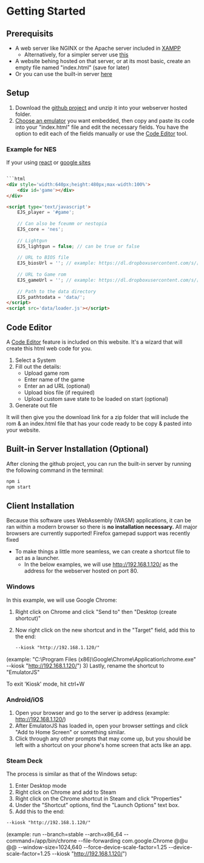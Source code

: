 # Getting Started

## Prerequisits

* A web server like NGINX or the Apache server included in [XAMPP](https://www.apachefriends.org/)
  * Alternatively, for a simpler server use [this](https://github.com/terreng/simple-web-server)
* A website behing hosted on that server, or at its most basic, create an empty file named "index.html" (save for later)
* Or you can use the built-in server [here](#built-in-server-installation-optional)

## Setup

1) Download the [github project](https://github.com/EmulatorJS/EmulatorJS/archive/refs/heads/main.zip) and unzip it into your webserver hosted folder.
2) [Choose an emulator](Systems.html) you want embedded, then copy and paste its code into your "index.html" file and edit the necessary fields. You have the option to edit each of the fields manually or use the [Code Editor](/docs/Getting%20Started.html#code-editor) tool.

### Example for NES

If your using [react](Embed.html#react) or [google sites](Embed.html#google-sites)

```html

```html
<div style='width:640px;height:480px;max-width:100%'>
    <div id='game'></div>
</div>

<script type='text/javascript'>
    EJS_player = '#game';
    
    // Can also be fceumm or nestopia
    EJS_core = 'nes';
    
    // Lightgun
    EJS_lightgun = false; // can be true or false
    
    // URL to BIOS file
    EJS_biosUrl = ''; // example: https://dl.dropboxusercontent.com/s/[random-code]/bios.bin
    
    // URL to Game rom
    EJS_gameUrl = ''; // example: https://dl.dropboxusercontent.com/s/[random-code]/mario.nes
    
    // Path to the data directory
    EJS_pathtodata = 'data/';
</script>
<script src='data/loader.js'></script>
```

## Code Editor

A [Code Editor](/editor.html) feature is included on this website. It's a wizard that will create this html web code for you.

1) Select a System
2) Fill out the details:
    * Upload game rom
    * Enter name of the game
    * Enter an ad URL (optional)
    * Upload bios file (if required)
    * Upload custom save state to be loaded on start (optional)
3) Generate out file

It will then give you the download link for a zip folder that will include the rom & an index.html file that has your code ready to be copy & pasted into your website.

## Built-in Server Installation (Optional)

After cloning the github project, you can run the built-in server by running the following command in the terminal:

```bash
npm i
npm start
```

## Client Installation

Because this software uses WebAssembly (WASM) applications, it can be ran within a modern browser so there is **no installation necessary.**
All major browsers are currently supported! Firefox gamepad support was recently fixed

* To make things a little more seamless, we can create a shortcut file to act as a launcher.
  * In the below examples, we will use http://192.168.1.120/ as the address for the webserver hosted on port 80.

### Windows

In this example, we will use Google Chrome:

1) Right click on Chrome and click "Send to" then "Desktop (create shortcut)"
2) Now right click on the new shortcut and in the "Target" field, add this to the end:

    ```txt
    --kiosk "http://192.168.1.120/"
    ```

(example: "C:\Program Files (x86)\Google\Chrome\Application\chrome.exe" --kiosk "http://192.168.1.120/")
3) Lastly, rename the shortcut to "EmulatorJS"

To exit 'Kiosk' mode, hit ctrl+W

### Android/iOS

1) Open your browser and go to the server ip address (example: http://192.168.1.120/)
2) After EmulatorJS has loaded in, open your browser settings and click "Add to Home Screen" or something similar.
3) Click through any other prompts that may come up, but you should be left with a shortcut on your phone's home screen that acts like an app.

### Steam Deck

The process is similar as that of the Windows setup:

1) Enter Desktop mode
2) Right click on Chrome and add to Steam
3) Right click on the Chrome shortcut in Steam and click "Properties"
4) Under the "Shortcut" options, find the "Launch Options" text box.
5) Add this to the end:

```txt
--kiosk "http://192.168.1.120/"
```

(example: run --branch=stable --arch=x86_64 --command=/app/bin/chrome --file-forwarding com.google.Chrome @@u @@ --window-size=1024,640 --force-device-scale-factor=1.25 --device-scale-factor=1.25 --kiosk "http://192.168.1.120/")
